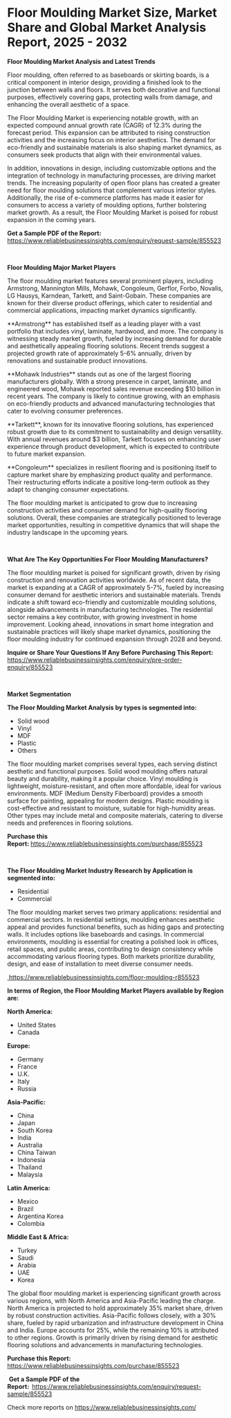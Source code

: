 <p><h1>Floor Moulding Market Size, Market Share and Global Market Analysis Report, 2025 - 2032</h1></p><p><strong>Floor Moulding Market Analysis and Latest Trends</strong></p>
<p><p>Floor moulding, often referred to as baseboards or skirting boards, is a critical component in interior design, providing a finished look to the junction between walls and floors. It serves both decorative and functional purposes, effectively covering gaps, protecting walls from damage, and enhancing the overall aesthetic of a space.</p><p>The Floor Moulding Market is experiencing notable growth, with an expected compound annual growth rate (CAGR) of 12.3% during the forecast period. This expansion can be attributed to rising construction activities and the increasing focus on interior aesthetics. The demand for eco-friendly and sustainable materials is also shaping market dynamics, as consumers seek products that align with their environmental values.</p><p>In addition, innovations in design, including customizable options and the integration of technology in manufacturing processes, are driving market trends. The increasing popularity of open floor plans has created a greater need for floor moulding solutions that complement various interior styles. Additionally, the rise of e-commerce platforms has made it easier for consumers to access a variety of moulding options, further bolstering market growth. As a result, the Floor Moulding Market is poised for robust expansion in the coming years.</p></p>
<p><strong>Get a Sample PDF of the Report:&nbsp;</strong> <a href="https://www.reliablebusinessinsights.com/enquiry/request-sample/855523?utm_campaign=60&utm_medium=2&utm_source=Github&utm_content=ia&utm_term=30012025&utm_id=floor-moulding">https://www.reliablebusinessinsights.com/enquiry/request-sample/855523</a></p>
<p>&nbsp;</p>
<p><strong>Floor Moulding Major Market Players</strong></p>
<p><p>The floor moulding market features several prominent players, including Armstrong, Mannington Mills, Mohawk, Congoleum, Gerflor, Forbo, Novalis, LG Hausys, Karndean, Tarkett, and Saint-Gobain. These companies are known for their diverse product offerings, which cater to residential and commercial applications, impacting market dynamics significantly.</p><p>**Armstrong** has established itself as a leading player with a vast portfolio that includes vinyl, laminate, hardwood, and more. The company is witnessing steady market growth, fueled by increasing demand for durable and aesthetically appealing flooring solutions. Recent trends suggest a projected growth rate of approximately 5-6% annually, driven by renovations and sustainable product innovations.</p><p>**Mohawk Industries** stands out as one of the largest flooring manufacturers globally. With a strong presence in carpet, laminate, and engineered wood, Mohawk reported sales revenue exceeding $10 billion in recent years. The company is likely to continue growing, with an emphasis on eco-friendly products and advanced manufacturing technologies that cater to evolving consumer preferences.</p><p>**Tarkett**, known for its innovative flooring solutions, has experienced robust growth due to its commitment to sustainability and design versatility. With annual revenues around $3 billion, Tarkett focuses on enhancing user experience through product development, which is expected to contribute to future market expansion.</p><p>**Congoleum** specializes in resilient flooring and is positioning itself to capture market share by emphasizing product quality and performance. Their restructuring efforts indicate a positive long-term outlook as they adapt to changing consumer expectations.</p><p>The floor moulding market is anticipated to grow due to increasing construction activities and consumer demand for high-quality flooring solutions. Overall, these companies are strategically positioned to leverage market opportunities, resulting in competitive dynamics that will shape the industry landscape in the upcoming years.</p></p>
<p>&nbsp;</p>
<p><strong>What Are The Key Opportunities For Floor Moulding Manufacturers?</strong></p>
<p><p>The floor moulding market is poised for significant growth, driven by rising construction and renovation activities worldwide. As of recent data, the market is expanding at a CAGR of approximately 5-7%, fueled by increasing consumer demand for aesthetic interiors and sustainable materials. Trends indicate a shift toward eco-friendly and customizable moulding solutions, alongside advancements in manufacturing technologies. The residential sector remains a key contributor, with growing investment in home improvement. Looking ahead, innovations in smart home integration and sustainable practices will likely shape market dynamics, positioning the floor moulding industry for continued expansion through 2028 and beyond.</p></p>
<p><strong>Inquire or Share Your Questions If Any Before Purchasing This Report:</strong> <a href="https://www.reliablebusinessinsights.com/enquiry/pre-order-enquiry/855523?utm_campaign=60&utm_medium=2&utm_source=Github&utm_content=ia&utm_term=30012025&utm_id=floor-moulding">https://www.reliablebusinessinsights.com/enquiry/pre-order-enquiry/855523</a></p>
<p>&nbsp;</p>
<p><strong>Market Segmentation</strong></p>
<p><strong>The Floor Moulding Market Analysis by types is segmented into:</strong></p>
<p><ul><li>Solid wood</li><li>Vinyl</li><li>MDF</li><li>Plastic</li><li>Others</li></ul></p>
<p><p>The floor moulding market comprises several types, each serving distinct aesthetic and functional purposes. Solid wood moulding offers natural beauty and durability, making it a popular choice. Vinyl moulding is lightweight, moisture-resistant, and often more affordable, ideal for various environments. MDF (Medium Density Fiberboard) provides a smooth surface for painting, appealing for modern designs. Plastic moulding is cost-effective and resistant to moisture, suitable for high-humidity areas. Other types may include metal and composite materials, catering to diverse needs and preferences in flooring solutions.</p></p>
<p><strong>Purchase this Report:&nbsp;</strong><a href="https://www.reliablebusinessinsights.com/purchase/855523?utm_campaign=60&utm_medium=2&utm_source=Github&utm_content=ia&utm_term=30012025&utm_id=floor-moulding">https://www.reliablebusinessinsights.com/purchase/855523</a></p>
<p>&nbsp;</p>
<p><strong>The Floor Moulding Market Industry Research by Application is segmented into:</strong></p>
<p><ul><li>Residential</li><li>Commercial</li></ul></p>
<p><p>The floor moulding market serves two primary applications: residential and commercial sectors. In residential settings, moulding enhances aesthetic appeal and provides functional benefits, such as hiding gaps and protecting walls. It includes options like baseboards and casings. In commercial environments, moulding is essential for creating a polished look in offices, retail spaces, and public areas, contributing to design consistency while accommodating various flooring types. Both markets prioritize durability, design, and ease of installation to meet diverse consumer needs.</p></p>
<p><a href="https://www.reliablebusinessinsights.com/floor-moulding-r855523?utm_campaign=60&utm_medium=2&utm_source=Github&utm_content=ia&utm_term=30012025&utm_id=floor-moulding">&nbsp;https://www.reliablebusinessinsights.com/floor-moulding-r855523</a></p>
<p><strong>In terms of Region, the Floor Moulding Market Players available by Region are:</strong></p>
<p>
    <p> <strong> North America: </strong>
        <ul>
            <li>United States</li>
            <li>Canada</li>
        </ul>
        </p> 
    <p> <strong> Europe: </strong>
        <ul>
            <li>Germany</li>
            <li>France</li>
            <li>U.K.</li>
            <li>Italy</li>
            <li>Russia</li>
        </ul>
        </p> 
    <p> <strong> Asia-Pacific: </strong>
        <ul>
            <li>China</li>
            <li>Japan</li>
            <li>South Korea</li>
            <li>India</li>
            <li>Australia</li>
            <li>China Taiwan</li>
            <li>Indonesia</li>
            <li>Thailand</li>
            <li>Malaysia</li>
        </ul>
        </p> 
    <p> <strong> Latin America: </strong>
        <ul>
            <li>Mexico</li>
            <li>Brazil</li>
            <li>Argentina Korea</li>
            <li>Colombia</li>
        </ul>
        </p> 
    <p> <strong> Middle East & Africa: </strong>
        <ul>
            <li>Turkey</li>
            <li>Saudi</li>
            <li>Arabia</li>
            <li>UAE</li>
            <li>Korea</li>
        </ul>
    </p>
    </p>
<p><p>The global floor moulding market is experiencing significant growth across various regions, with North America and Asia-Pacific leading the charge. North America is projected to hold approximately 35% market share, driven by robust construction activities. Asia-Pacific follows closely, with a 30% share, fueled by rapid urbanization and infrastructure development in China and India. Europe accounts for 25%, while the remaining 10% is attributed to other regions. Growth is primarily driven by rising demand for aesthetic flooring solutions and advancements in manufacturing technologies.</p></p>
<p><strong>Purchase this Report: </strong><a href="https://www.reliablebusinessinsights.com/purchase/855523?utm_campaign=60&utm_medium=2&utm_source=Github&utm_content=ia&utm_term=30012025&utm_id=floor-moulding">https://www.reliablebusinessinsights.com/purchase/855523</a></p>
<p>&nbsp;<strong>Get a Sample PDF of the Report:&nbsp;&nbsp;</strong><a href="https://www.reliablebusinessinsights.com/enquiry/request-sample/855523?utm_campaign=60&utm_medium=2&utm_source=Github&utm_content=ia&utm_term=30012025&utm_id=floor-moulding">https://www.reliablebusinessinsights.com/enquiry/request-sample/855523</a></p>
<p><strong></strong></p>
<p>Check more reports on <a href="https://www.reliablebusinessinsights.com/?utm_campaign=60&utm_medium=2&utm_source=Github&utm_content=ia&utm_term=30012025&utm_id=floor-moulding">https://www.reliablebusinessinsights.com/</a></p>